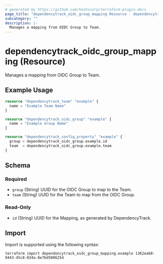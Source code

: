 ```yaml
---
# generated by https://github.com/hashicorp/terraform-plugin-docs
page_title: "dependencytrack_oidc_group_mapping Resource - dependencytrack"
subcategory: ""
description: |-
  Manages a mapping from OIDC Group to Team.
---
```


# dependencytrack_oidc_group_mapping (Resource)

Manages a mapping from OIDC Group to Team.

## Example Usage

```terraform
resource "dependencytrack_team" "example" {
  name = "Example Team Name"
}

resource "dependencytrack_oidc_group" "example" {
  name = "Example Group Name"
}

resource "dependencytrack_config_property" "example" {
  group = dependencytrack_oidc_group.example.id
  team  = dependencytrack_oidc_group.example.team
}
```

<!-- schema generated by tfplugindocs -->
## Schema

### Required

- `group` (String) UUID for the OIDC Group to map to the Team.
- `team` (String) UUID for the Team to map from the OIDC Group.

### Read-Only

- `id` (String) UUID for the Mapping, as generated by DependencyTrack.

## Import

Import is supported using the following syntax:

```shell
terraform import dependencytrack_oidc_group_mapping.example 1362ea68-9443-45c8-834a-8e7bd5006254
```
